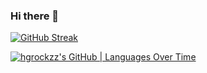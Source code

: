 ### Hi there 👋

<!--
**hgrockzz/hgrockzz** is a ✨ _special_ ✨ repository because its `README.md` (this file) appears on your GitHub profile.

Here are some ideas to get you started:

- 🔭 I’m currently working on ...
- 🌱 I’m currently learning ...
- 👯 I’m looking to collaborate on ...
- 🤔 I’m looking for help with ...
- 💬 Ask me about ...
- 📫 How to reach me: ...
- 😄 Pronouns: ...
- ⚡ Fun fact: ...
-->

[![GitHub Streak](https://streak-stats.demolab.com?user=hgrockzz&theme=github-dark&border_radius=100&date_format=M%20j%5B%2C%20Y%5D&card_width=850&fire=8808E1&border=8108D5)](https://git.io/streak-stats)

[![hgrockzz's GitHub | Languages Over Time](https://stats.quine.sh/hgrockzz/languages-over-time?theme=dark)](https://quine.sh)

